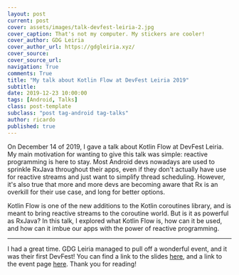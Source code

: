 ```yaml
---
layout: post
current: post
cover: assets/images/talk-devfest-leiria-2.jpg
cover_caption: That's not my computer. My stickers are cooler!
cover_author: GDG Leiria
cover_author_url: https://gdgleiria.xyz/
cover_source:
cover_source_url:
navigation: True
comments: True
title: "My talk about Kotlin Flow at DevFest Leiria 2019"
subtitle:
date: 2019-12-23 10:00:00
tags: [Android, Talks]
class: post-template
subclass: "post tag-android tag-talks"
author: ricardo
published: true
---
```


On December 14 of 2019, I gave a talk about Kotlin Flow at DevFest Leiria.
My main motivation for wanting to give this talk was simple: reactive programming is here to stay.
Most Android devs nowadays are used to sprinkle RxJava throughout their apps, even if they don't actually have use for reactive streams and just want to simplify thread scheduling. However, it's also true that more and more devs are becoming aware that Rx is an overkill for their use case, and long for better options.

Kotlin Flow is one of the new additions to the Kotlin coroutines library, and is meant to bring reactive streams to the coroutine world. But is it as powerful as RxJava?
In this talk, I explored what Kotlin Flow is, how can it be used, and how can it imbue our apps with the power of reactive programming.

<hr>

I had a great time. GDG Leiria managed to pull off a wonderful event, and it was their first DevFest! You can find a link to the slides [here](https://speakerdeck.com/rcosteira79/do-you-even-kotlin-flow-the-new-api-for-reactive-programming), and a link to the event page [here](https://devfest.gdgleiria.xyz/). Thank you for reading!
